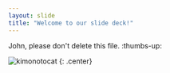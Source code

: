 ```yaml
---
layout: slide
title: "Welcome to our slide deck!"
---
```


John, please don't delete this file. :thumbs-up:

![kimonotocat](https://octodex.github.com/images/kimonotocat.png)
{: .center}
